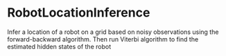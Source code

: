 # RobotLocationInference

Infer a location of a robot on a grid based on noisy observations using the forward-backward algorithm.
Then run Viterbi algorithm to find the estimated hidden states of the robot
